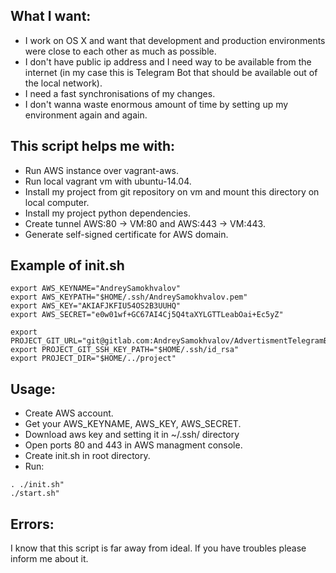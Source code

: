 ## What I want:
* I work on OS X and want that  development and production environments were close to each other as much as possible.
* I don't have public ip address and I need way to be available from the internet (in my case this is Telegram Bot that should be available out of the local network).
* I need a fast synchronisations of my changes.
* I don't wanna waste enormous amount of time by setting up my environment again and again.

## This script helps me with:
* Run AWS instance over vagrant-aws.
* Run local vagrant vm with ubuntu-14.04.
* Install my project from git repository on vm and mount this directory on local computer.
* Install my project python dependencies.
* Create tunnel AWS:80 -> VM:80 and AWS:443 -> VM:443.
* Generate self-signed certificate for AWS domain.

## Example of init.sh
```
export AWS_KEYNAME="AndreySamokhvalov"
export AWS_KEYPATH="$HOME/.ssh/AndreySamokhvalov.pem"
export AWS_KEY="AKIAFJKFIU54OS2B3UUHQ"
export AWS_SECRET="e0w01wf+GC67AI4Cj5Q4taXYLGTTLeabOai+Ec5yZ"

export PROJECT_GIT_URL="git@gitlab.com:AndreySamokhvalov/AdvertismentTelegramBot.git"
export PROJECT_GIT_SSH_KEY_PATH="$HOME/.ssh/id_rsa"
export PROJECT_DIR="$HOME/../project"
```

## Usage:
* Create AWS account.
* Get your AWS_KEYNAME, AWS_KEY, AWS_SECRET.
* Download aws key and setting it in ~/.ssh/ directory
* Open ports 80 and 443 in AWS managment console.
* Create init.sh in root directory.
* Run: 
```
. ./init.sh"
./start.sh"
```

## Errors:
I know that this script is far away from ideal. If you have troubles please inform me about it.
